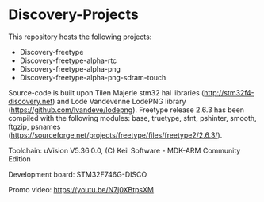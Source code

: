 # Discovery-Projects

This repository hosts the following projects:

- Discovery-freetype
- Discovery-freetype-alpha-rtc
- Discovery-freetype-alpha-png
- Discovery-freetype-alpha-png-sdram-touch

Source-code is built upon Tilen Majerle stm32 hal libraries (http://stm32f4-discovery.net) and Lode Vandevenne LodePNG library (https://github.com/lvandeve/lodepng). 
Freetype release 2.6.3 has been compiled with the following modules: base, truetype, sfnt, pshinter, smooth, ftgzip, psnames (https://sourceforge.net/projects/freetype/files/freetype2/2.6.3/).  

Toolchain: uVision V5.36.0.0, (C) Keil Software - MDK-ARM Community Edition

Development board: STM32F746G-DISCO

Promo video: https://youtu.be/N7j0XBtpsXM
